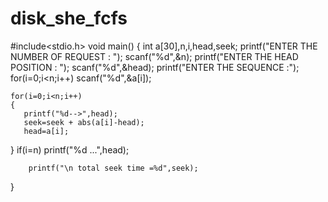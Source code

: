 # disk_she_fcfs
#include<stdio.h>
void main()
{
	int a[30],n,i,head,seek;
	printf("ENTER THE  NUMBER OF REQUEST : ");
	scanf("%d",&n);
	printf("ENTER THE HEAD POSITION : ");
	scanf("%d",&head);
	printf("ENTER THE SEQUENCE  :");
	for(i=0;i<n;i++)
		scanf("%d",&a[i]);
	
	
	for(i=0;i<n;i++)
	{
	   printf("%d-->",head);
       seek=seek + abs(a[i]-head);
	   head=a[i];
   }
   		if(i=n)
   		printf("%d  ...",head);
   		
   		printf("\n total seek time =%d",seek);

  }
